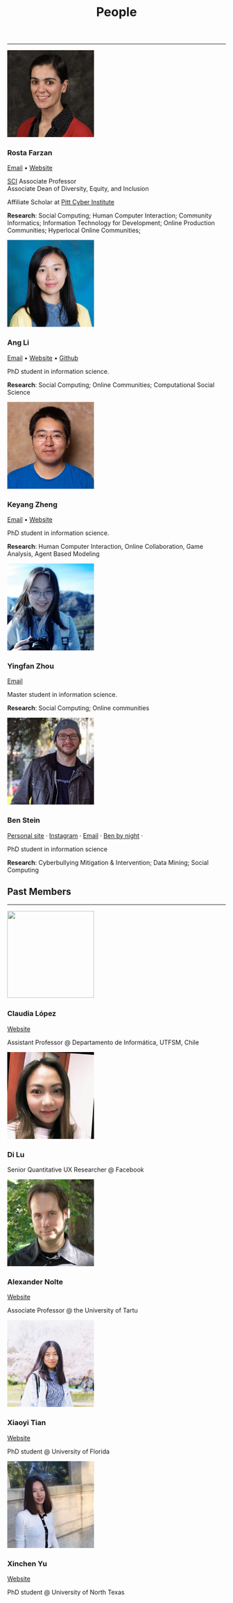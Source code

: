 ﻿---
layout: single
classes: wide
title: "People"
excerpt: "Members of SSC Labs"
sitemap: true
permalink: /people.html
---
<!-- Please copy the whole div part, and change the value to your own according to the notes, just put your version before or under others' div. No need to wrap it into other structures. -->
<!-- Please change the order of people in some reasonable manner,  don't steal Rosta's No.1 spot. -->


<hr />

<div class="person">
  <div class="profile-img">
    <img src="/assets/img/rosta.jpg" alt="" height="200" width="200">
  </div>
  <div class="profile-text">
    <h3>
      Rosta Farzan
    </h3>
    <p class="links">
      <a href="mailto:rfarzan@pitt.edu">Email</a>
      •
      <a href="http://rosta-farzan.net/">Website</a>
    </p>
    <p class="info"><a href="https://sci.pitt.edu">SCI</a> Associate Professor<br/>Associate Dean of Diversity, Equity, and Inclusion</p>
    <p class="info">Affiliate Scholar at <a href="https://www.cyber.pitt.edu/">Pitt Cyber Institute</a></p>
    <p class="research"><b>Research</b>: Social Computing; Human Computer Interaction;  Community Informatics; Information Technology for Development; Online Production Communities; Hyperlocal Online Communities;</p>
  </div>
</div>

<div class="person">
  <div class="profile-img">
    <img src="/assets/img/AngProfilePhotoCrop1.jpg" alt="" height="200" width="200">
  </div>
  <div class="profile-text">
    <h3>
      Ang Li
    </h3>
    <p class="links">
      <a href="mailto:anl125@pitt.edu">Email</a>
      •
      <a href="https://littlerabbithole.github.io/">Website</a>
      •
      <a href="https://github.com/LittleRabbitHole">Github</a>
    </p>
    <p class="info">PhD student in information science.</p>
    <p class="research"><b>Research</b>: Social Computing; Online Communities; Computational Social Science </p>
  </div>
</div>

<div class="person">
  <div class="profile-img">
    <!-- put your profile picture in the /assets/img/ folder, please choose a square picture (H:W=1:1), and then change the value of src to your picture location. -->
    <img src="/assets/img/keyang.jpg" alt="" height="200" width="200">
  </div>
  <div class="profile-text">
    <h3>
      <!-- change the value to your name -->
      Keyang Zheng
    </h3>
    <p class="links">
      <!-- you can choose to put your email, website, google scholar or any other web links in this section, just don't over do it, use "•" as the separator between each links -->
      <!-- of course, you can skip this section. Just delete the <p> tag if you choose to skip -->
      <a href="mailto:kez20@pitt.edu">Email</a>
      <!-- the value of href is the address of this link, and the value between <a></a> tag is what people will actually see on the website -->
      •
      <a href="https://blog.keyang.xyz">Website</a>
    </p>
    <!-- Well this is obvious, change the value accordingly. -->
    <p class="info">PhD student in information science.</p>
    <!-- Next is your research interests, if you are not sure or not decided yet, just skip this section all together, don't delete <b>Research</b>: if your are just writing the areas of your interests. And you can also write a short paragraph about your researches if you are the boss. -->
    <p class="research"><b>Research</b>: Human Computer Interaction, Online Collaboration, Game Analysis, Agent Based Modeling</p>
  </div>
</div>

<div class="person">
  <div class="profile-img">
    <img src="/assets/img/yingfan.JPG" alt="" height="200" width="200">
  </div>
  <div class="profile-text">
    <h3>
      Yingfan Zhou
    </h3>
    <p class="links">
      <a href="mailto:yiz142@pitt.edu">Email</a>
     </p>
    <p class="info">Master student in information science.</p>
    <p class="research"><b>Research</b>: Social Computing; Online communities </p>
  </div>
</div>

<div class="person">
  <div class="profile-img">
    <img src="/assets/img/ben-avatar.jpg" alt="Photo of Ben" height="200" width="200">
  </div>
  <div class="profile-text">
    <h3>
      Ben Stein
    </h3>
    <p class="links">
      <a href="https://benstein.io">Personal site</a> ·
      <a href="https://www.instagram.com/bensstein">Instagram</a> ·
      <a href="mailto:ben.stein@pitt.edu">Email</a> ·
      <a href="https://soundcloud.com/awake-in-pittsburgh">Ben by night</a> ·
     </p>
    <p class="info">PhD student in information science</p>
    <p class="research"><b>Research</b>: Cyberbullying Mitigation & Intervention; Data Mining; Social Computing</p>
  </div>
</div>

<div class="subtitle">
  <h2>
    Past Members
  </h2>
  <hr />
</div>

<div class="person">
  <div class="profile-img">
    <img src="https://via.placeholder.com/200x200?text=Placeholder_pic" alt="" height="200" width="200">
  </div>
  <div class="profile-text">
    <h3>
      Claudia López
    </h3>
    <p class="links">
      <a href="https://claudialopezsite.wordpress.com/">Website</a>
     </p>
    <p class="where">Assistant Professor @ Departamento de Informática, UTFSM, Chile</p>
  </div>
</div>

<div class="person">
  <div class="profile-img">
    <img src="/assets/img/di_pic.jpg" alt="" height="200" width="200">
  </div>
  <div class="profile-text">
    <h3>
      Di Lu
    </h3>
    <p class="where">Senior Quantitative UX Researcher @ Facebook</p>
  </div>
</div>

<div class="person">
  <div class="profile-img">
    <img src="/assets/img/profilepic_alex.jpg" alt="" height="200" width="200">
  </div>
  <div class="profile-text">
    <h3>
      Alexander Nolte
    </h3>
    <p class="links">
      <a href="https://alexandernolte.github.io/">Website</a>
     </p>
    <p class="where">Associate Professor @ the University of Tartu</p>
  </div>
</div>

<div class="person">
  <div class="profile-img">
    <img src="/assets/img/XiaoyiImg.jpg" alt="" height="200" width="200">
  </div>
  <div class="profile-text">
    <h3>
      Xiaoyi Tian
    </h3>
    <p class="links">
      <a href="https://txiaoyi.com/">Website</a>
     </p>
    <p class="where">PhD student @ University of Florida</p>
  </div>
</div>

<div class="person">
  <div class="profile-img">
    <img src="/assets/img/Xinchen.jpg" alt="" height="200" width="200">
  </div>
  <div class="profile-text">
    <h3>
      Xinchen Yu
    </h3>
    <p class="links">
      <a href="https://sites.google.com/view/xinchen-yu/">Website</a>
     </p>
    <p class="where">PhD student @ University of North Texas</p>
  </div>
</div>